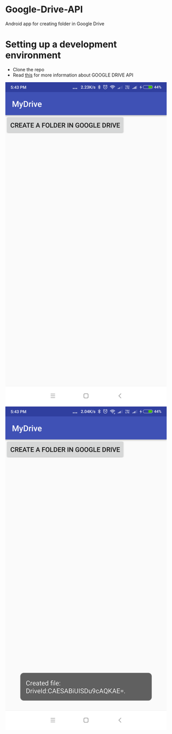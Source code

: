 <h1><a id="GoogleDriveAPI_0"></a>Google-Drive-API</h1>
<p>Android app for creating folder in Google Drive</p>
<h1><a id="Setting_up_a_development_environment_6"></a>Setting up a development environment</h1>
<ul>
<li>Clone the repo</li>
<li>Read <a href="https://developers.google.com/drive/">this</a> for more information about GOOGLE DRIVE API</li>
</ul>
<p><img src="https://raw.githubusercontent.com/reynoshsunny/Google-Drive-API/master/2.png" alt="Alt text" title="Optional title"><br>
<img src="https://raw.githubusercontent.com/reynoshsunny/Google-Drive-API/master/1.png" alt="Alt text" title="Optional title"></p>
